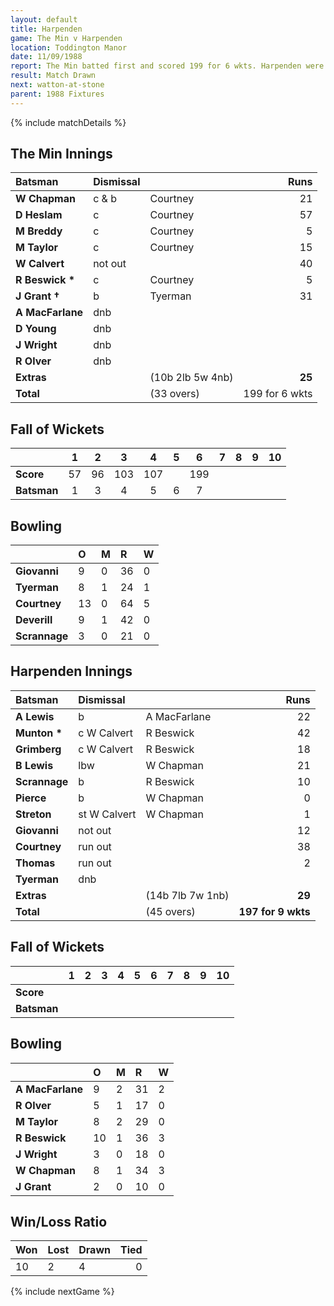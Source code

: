 ```yaml
---
layout: default
title: Harpenden
game: The Min v Harpenden
location: Toddington Manor
date: 11/09/1988
report: The Min batted first and scored 199 for 6 wkts. Harpenden were 197 for 9 wkts when time ran out
result: Match Drawn
next: watton-at-stone
parent: 1988 Fixtures
---
```


{% include matchDetails %}

## The Min Innings

| Batsman | Dismissal |  | Runs |
|:---|:---|---|---:|
| **W Chapman** | c & b | Courtney | 21 |
| **D Heslam** | c | Courtney | 57 |
| **M Breddy** | c | Courtney | 5 |
| **M Taylor** | c | Courtney | 15 |
| **W Calvert** | not out |  | 40 |
| **R Beswick &#42;** | c | Courtney | 5 |
| **J Grant &#8224;** | b | Tyerman | 31 |
| **A MacFarlane** | dnb |  |  |
| **D Young** | dnb |  |  |
| **J Wright** | dnb |  |  |
| **R Olver** | dnb |  |  |
| **Extras** | | (10b 2lb 5w 4nb) | **25** |
| **Total** | | (33  overs) | 199 for 6 wkts |

## Fall of Wickets

| | 1 | 2 | 3 | 4 | 5 | 6 | 7 | 8 | 9 | 10 |
|---|:---:|:---:|:---:|:---:|:---:|:---:|:---:|:---:|:---:|:---:|
| **Score** | 57 | 96 | 103 | 107 |  | 199 |  |  |  |  |
| **Batsman** | 1 | 3 | 4 | 5 | 6 | 7 |  |  |  |  |

## Bowling

| | O | M | R | W |
|---|:---|:---|:---|:---|
| **Giovanni** | 9 | 0 | 36 | 0 |
| **Tyerman** | 8 | 1 | 24 | 1 |
| **Courtney** | 13 | 0 | 64 | 5 |
| **Deverill** | 9 | 1 | 42 | 0 |
| **Scrannage** | 3 | 0 | 21 | 0 |

## Harpenden Innings

| Batsman | Dismissal |  | Runs |
|:---|:---|---|---:|
| **A Lewis** | b | A MacFarlane | 22 |
| **Munton &#42;** | c W Calvert | R Beswick | 42 |
| **Grimberg** | c W Calvert | R Beswick | 18 |
| **B Lewis** | lbw | W Chapman | 21 |
| **Scrannage** | b | R Beswick | 10 |
| **Pierce** | b | W Chapman | 0 |
| **Streton** | st W Calvert | W Chapman | 1 |
| **Giovanni** | not out |  | 12 |
| **Courtney** | run out |  | 38 |
| **Thomas** | run out |  | 2 |
| **Tyerman** | dnb |  |  |
| **Extras** | | (14b 7lb 7w 1nb) | **29** |
| **Total** | | (45 overs) | **197 for 9 wkts** |

## Fall of Wickets

| | 1 | 2 | 3 | 4 | 5 | 6 | 7 | 8 | 9 | 10 |
|---|:---:|:---:|:---:|:---:|:---:|:---:|:---:|:---:|:---:|:---:|
| **Score** |  |  |  |  |  |  |  |  |  |  |
| **Batsman** |  |  |  |  |  |  |  |  |  |  |

## Bowling

| | O | M | R | W |
|---|:---|:---|:---|:---|
| **A MacFarlane** | 9 | 2 | 31 | 2 |
| **R Olver** | 5 | 1 | 17 | 0 |
| **M Taylor** | 8 | 2 | 29 | 0 |
| **R Beswick** | 10 | 1 | 36 | 3 |
| **J Wright** | 3 | 0 | 18 | 0 |
| **W Chapman** | 8 | 1 | 34 | 3 |
| **J Grant** | 2 | 0 | 10 | 0 |

## Win/Loss Ratio

| Won | Lost | Drawn | Tied |
|:---|:---|:---|---:|
| 10 | 2 | 4 | 0 |

{% include nextGame %}